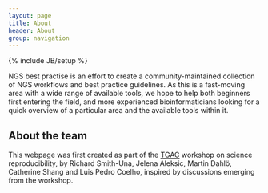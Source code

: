 ```yaml
---
layout: page
title: About
header: About
group: navigation
---
```

{% include JB/setup %}

NGS best practise is an effort to create a community-maintained collection of NGS workflows and best practice guidelines. As this is a fast-moving area with a wide range of available tools, we hope to help both beginners first entering the field, and more experienced bioinformaticians looking for a quick overview of a particular area and the available tools within it. 

## About the team

This webpage was first created as part of the [TGAC](http://www.tgac.ac.uk/) workshop on science reproducibility, by Richard Smith-Una, Jelena Aleksic, Martin Dahlö, Catherine Shang and Luis Pedro Coelho, inspired by discussions emerging from the workshop.

